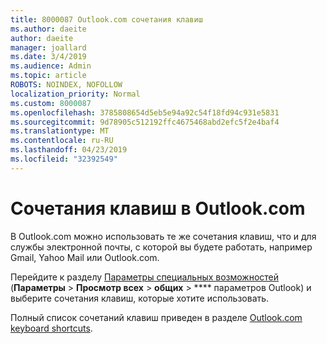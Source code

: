```yaml
---
title: 8000087 Outlook.com сочетания клавиш
ms.author: daeite
author: daeite
manager: joallard
ms.date: 3/4/2019
ms.audience: Admin
ms.topic: article
ROBOTS: NOINDEX, NOFOLLOW
localization_priority: Normal
ms.custom: 8000087
ms.openlocfilehash: 3785808654d5eb5e94a92c54f18fd94c931e5831
ms.sourcegitcommit: 9d78905c512192ffc4675468abd2efc5f2e4baf4
ms.translationtype: MT
ms.contentlocale: ru-RU
ms.lasthandoff: 04/23/2019
ms.locfileid: "32392549"
---
```

# <a name="keyboard-shortcuts-in-outlookcom"></a>Сочетания клавиш в Outlook.com

В Outlook.com можно использовать те же сочетания клавиш, что и для службы электронной почты, с которой вы будете работать, например Gmail, Yahoo Mail или Outlook.com.

Перейдите к разделу [Параметры специальных возможностей](https://go.microsoft.com/fwlink/?linkid=2080840) (**Параметры** > **Просмотр всех** > **общих** > **** параметров Outlook) и выберите сочетания клавиш, которые хотите использовать.

Полный список сочетаний клавиш приведен в разделе [Outlook.com keyboard shortcuts](https://support.office.com/article/708d907e-4398-4fc6-9a9a-4fc72bccec16).